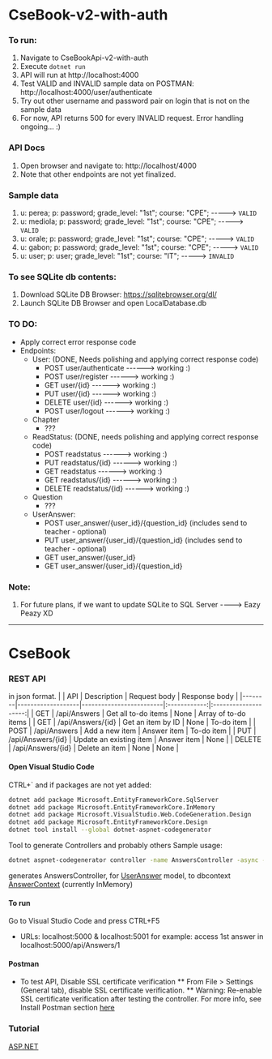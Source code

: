 # CseBook-v2-with-auth

### To run:

1. Navigate to CseBookApi-v2-with-auth
2. Execute `dotnet run`
3. API will run at http://localhost:4000
4. Test VALID and INVALID sample data on POSTMAN: http://localhost:4000/user/authenticate
5. Try out other username and password pair on login that is not on the sample data
6. For now, API returns 500 for every INVALID request. Error handling ongoing... :)

### API Docs

1. Open browser and navigate to: http://localhost/4000
2. Note that other endpoints are not yet finalized.

### Sample data
1. u: perea; p: password; grade_level: "1st"; course: "CPE"; -----> `VALID`
2. u: mediola; p: password; grade_level: "1st"; course: "CPE"; -----> `VALID`
3. u: orale; p: password; grade_level: "1st"; course: "CPE"; -----> `VALID`
4. u: gabon; p: password; grade_level: "1st"; course: "CPE"; -----> `VALID`
5. u: user; p: user; grade_level: "1st"; course: "IT"; -----> `INVALID`

### To see SQLite db contents:

1. Download SQLite DB Browser: https://sqlitebrowser.org/dl/
2. Launch SQLite DB Browser and open LocalDatabase.db

### TO DO:

- Apply correct error response code
- Endpoints:
  - User:  (DONE, Needs polishing and applying correct response code)
    - POST user/authenticate ------> working :)
    - POST user/register ------> working :)
    - GET user/{id} ------> working :)
    - PUT user/{id} ------> working :)
    - DELETE user/{id} ------> working :)
    - POST user/logout ------> working :)
  - Chapter
    - ???
  - ReadStatus: (DONE, needs polishing and applying correct response code)
    - POST readstatus ------> working :)
    - PUT readstatus/{id} ------> working :)
    - GET readstatus ------> working :)
    - GET readstatus/{id} ------> working :)
    - DELETE readstatus/{id} ------> working :)
  - Question
    - ???
  - UserAnswer:
    - POST user_answer/{user_id}/{question_id} (includes send to teacher - optional)
    - PUT user_answer/{user_id}/{question_id} (includes send to teacher - optional)
    - GET user_answer/{user_id}
    - GET user_answer/{user_id}/{question_id}

### Note:

1. For future plans, if we want to update SQLite to SQL Server ----> Eazy Peazy XD

---

# CseBook

### REST API
in json format.
|        | API	             | Description	           | Request body |	Response body        |
|--------|-------------------|-------------------------|:------------:|:--------------------:|
| GET    | /api/Answers      | Get all to-do items	   | None	        | Array of to-do items |
| GET    | /api/Answers/{id} | Get an item by ID	     | None	        | To-do item           |
| POST   | /api/Answers	     | Add a new item	         | Answer item  | To-do item           |
| PUT    | /api/Answers/{id} | Update an existing item | Answer item	| None                 |
| DELETE | /api/Answers/{id} | Delete an item          | None	        | None                 |
#### Open Visual Studio Code
CTRL+\`
and if packages are not yet added:
```bash
dotnet add package Microsoft.EntityFrameworkCore.SqlServer
dotnet add package Microsoft.EntityFrameworkCore.InMemory
dotnet add package Microsoft.VisualStudio.Web.CodeGeneration.Design
dotnet add package Microsoft.EntityFrameworkCore.Design
dotnet tool install --global dotnet-aspnet-codegenerator
```

Tool to generate Controllers and probably others
Sample usage:
```bash
dotnet aspnet-codegenerator controller -name AnswersController -async -api -m UserAnswer -dc AnswerContext -outDir Controllers
```
generates AnswersController, for [UserAnswer](https://raw.githubusercontent.com/pereav/cs-e-book/master/AnswerApi/Models/UserAnswer.cs) model, to dbcontext [AnswerContext]((https://raw.githubusercontent.com/pereav/cs-e-book/master/AnswerApi/Models/AnswerContext.cs)) (currently InMemory)

#### To run
Go to Visual Studio Code and press CTRL+F5
* URLs: localhost:5000 & localhost:5001
for example: access 1st answer in localhost:5000/api/Answers/1

#### Postman
* To test API, Disable SSL certificate verification
** From File > Settings (General tab), disable SSL certificate verification.
** Warning: Re-enable SSL certificate verification after testing the controller.
For more info, see Install Postman section [here](https://docs.microsoft.com/en-us/aspnet/core/tutorials/first-web-api?view=aspnetcore-3.1&tabs=visual-studio-code#install-postman)

### Tutorial
[ASP.NET](https://github.com/pereav/cs-e-book/issues/8)

